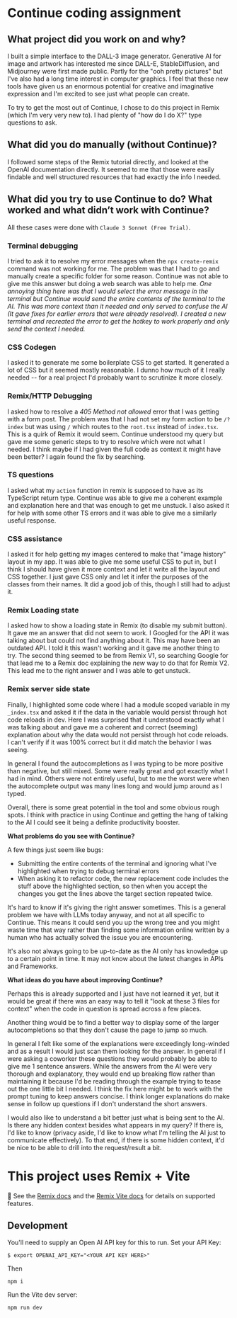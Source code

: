 # Continue coding assignment

## What project did you work on and why?

I built a simple interface to the DALL-3 image generator. Generative AI for image and artwork has interested me since DALL-E, StableDiffusion, and Midjourney were first made public. Partly for the "ooh pretty pictures" but I've also had a long time interest in computer graphics. I feel that these new tools have given us an enormous potential for creative and imaginative expression and I'm excited to see just what people can create.

To try to get the most out of Continue, I chose to do this project in Remix (which I'm very very new to). I had plenty of "how do I do X?" type questions to ask.

## What did you do manually (without Continue)?

I followed some steps of the Remix tutorial directly, and looked at the OpenAI documentation directly. It seemed to me that those were easily findable and well structured resources that had exactly the info I needed. 

## What did you try to use Continue to do? What worked and what didn’t work with Continue?

All these cases were done with `Claude 3 Sonnet (Free Trial)`.

### Terminal debugging
I tried to ask it to resolve my error messages when the `npx create-remix` command was not working for me. The problem was that I had to go and manually create a specific folder for some reason. Continue was not able to give me this answer but doing a web search was able to help me. *One annoying thing here was that I would select the error message in the terminal but Continue would send the entire contents of the terminal to the AI. This was more context than it needed and only served to confuse the AI (It gave fixes for earlier errors that were already resolved). I created a new terminal and recreated the error to get the hotkey to work properly and only send the context I needed.*

### CSS Codegen
I asked it to generate me some boilerplate CSS to get started. It generated a lot of CSS but it seemed mostly reasonable. I dunno how much of it I really needed -- for a real project I'd probably want to scrutinize it more closely. 


### Remix/HTTP Debugging
I asked how to resolve a *405 Method not allowed* error that I was getting with a form post. The problem was that I had not set my form action to be `/?index` but was using `/` which routes to the `root.tsx` instead of `index.tsx`. This is a quirk of Remix it would seem. Continue understood my query but gave me some generic steps to try to resolve which were not what I needed. I think maybe if I had given the full code as context it might have been better? I again found the fix by searching. 

### TS questions
I asked what my `action` function in remix is supposed to have as its TypeScript return type. Continue was able to give me a coherent example and explanation here and that was enough to get me unstuck. I also asked it for help with some other TS errors and it was able to give me a similarly useful response.

### CSS assistance
I asked it for help getting my images centered to make that "image history" layout in my app. It was able to give me some useful CSS to put in, but I think I should have given it more context and let it write all the layout and CSS together. I just gave CSS only and let it infer the purposes of the classes from their names. It did a good job of this, though I still had to adjust it.

### Remix Loading state
I asked how to show a loading state in Remix (to disable my submit button). It gave me an answer that did not seem to work. I Googled for the API it was talking about but could not find anything about it. This may have been an outdated API. I told it this wasn't working and it gave me another thing to try. The second thing seemed to be from Remix V1, so searching Google for that lead me to a Remix doc explaining the *new* way to do that for Remix V2. This lead me to the right answer and I was able to get unstuck. 

### Remix server side state
Finally, I highlighted some code where I had a module scoped variable in my `_index.tsx` and asked it if the data in the variable would persist through hot code reloads in dev. Here I was surprised that it understood exactly what I was talking about and gave me a coherent and correct (seeming) explanation about why the data would not persist through hot code reloads. I can't verify if it was 100% correct but it did match the behavior I was seeing.

In general I found the autocompletions as I was typing to be more positive than negative, but still mixed. Some were really great and got exactly what I had in mind. Others were not entirely useful, but to me the worst were when the autocomplete output was many lines long and would jump around as I typed. 

Overall, there is some great potential in the tool and some obvious rough spots. I think with practice in using Continue and getting the hang of talking to the AI I could see it being a definite productivity booster.

**What problems do you see with Continue?**

A few things just seem like bugs:

- Submitting the entire contents of the terminal and ignoring what I've highlighted when trying to debug terminal errors
- When asking it to refactor code, the new replacement code includes the stuff above the highlighted section, so then when you accept the changes you get the lines above the target section repeated twice. 

It's hard to know if it's giving the right answer sometimes. This is a general problem we have with LLMs today anyway, and not at all specific to Continue. This means it could send you up the wrong tree and you might waste time that way rather than finding some information online written by a human who has actually solved the issue you are encountering.

It's also not always going to be up-to-date as the AI only has knowledge up to a certain point in time. It may not know about the latest changes in APIs and Frameworks.

**What ideas do you have about improving Continue?**

Perhaps this is already supported and I just have not learned it yet, but it would be great if there was an easy way to tell it "look at these 3 files for context" when the code in question is spread across a few places. 

Another thing would be to find a better way to display some of the larger autocompletions so that they don't cause the page to jump so much. 

In general I felt like some of the explanations were exceedingly long-winded and as a result I would just scan them looking for the answer. In general if I were asking a coworker these questions they would probably be able to give me 1 sentence answers. While the answers from the AI were very thorough and explanatory, they would end up breaking flow rather than maintaining it because I'd be reading through the example trying to tease out the one little bit I needed. I think the fix here might be to work with the prompt tuning to keep answers concise. I think longer explanations do make sense in follow up questions if I don't understand the short answers.

I would also like to understand a bit better just what is being sent to the AI. Is there any hidden context besides what appears in my query? If there is, I'd like to know (privacy aside, I'd like to know what I'm telling the AI just to communicate effectively). To that end, if there is some hidden context, it'd be nice to be able to drill into the request/result a bit.

# This project uses Remix + Vite

📖 See the [Remix docs](https://remix.run/docs) and the [Remix Vite docs](https://remix.run/docs/en/main/guides/vite) for details on supported features.

## Development
You'll need to supply an Open AI API key for this to run. Set your API Key:
```shellscript
$ export OPENAI_API_KEY="<YOUR API KEY HERE>"
```

Then
```shellscript
npm i
```

Run the Vite dev server:

```shellscript
npm run dev
```
